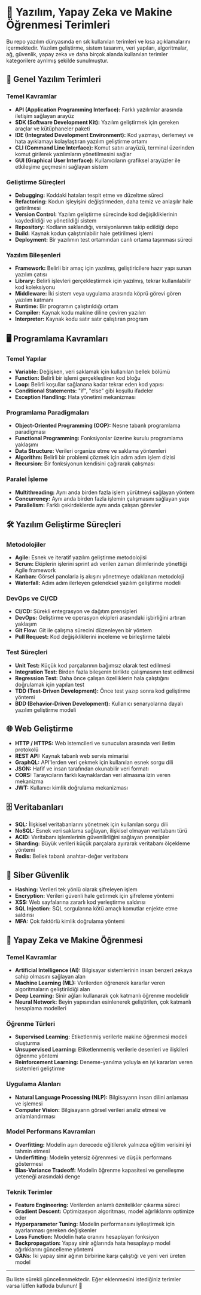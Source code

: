 # 📖 Yazılım, Yapay Zeka ve Makine Öğrenmesi Terimleri

Bu repo yazılım dünyasında en sık kullanılan terimleri ve kısa açıklamalarını içermektedir. Yazılım geliştirme, sistem tasarımı, veri yapıları, algoritmalar, ağ, güvenlik, yapay zeka ve daha birçok alanda kullanılan terimler kategorilere ayrılmış şekilde sunulmuştur.

## 📌 Genel Yazılım Terimleri

### Temel Kavramlar
- **API (Application Programming Interface):** Farklı yazılımlar arasında iletişim sağlayan arayüz
- **SDK (Software Development Kit):** Yazılım geliştirmek için gereken araçlar ve kütüphaneler paketi
- **IDE (Integrated Development Environment):** Kod yazmayı, derlemeyi ve hata ayıklamayı kolaylaştıran yazılım geliştirme ortamı
- **CLI (Command Line Interface):** Komut satırı arayüzü, terminal üzerinden komut girilerek yazılımların yönetilmesini sağlar
- **GUI (Graphical User Interface):** Kullanıcıların grafiksel arayüzler ile etkileşime geçmesini sağlayan sistem

### Geliştirme Süreçleri
- **Debugging:** Koddaki hataları tespit etme ve düzeltme süreci
- **Refactoring:** Kodun işleyişini değiştirmeden, daha temiz ve anlaşılır hale getirilmesi  
- **Version Control:** Yazılım geliştirme sürecinde kod değişikliklerinin kaydedildiği ve yönetildiği sistem
- **Repository:** Kodların saklandığı, versiyonlarının takip edildiği depo
- **Build:** Kaynak kodun çalıştırılabilir hale getirilmesi işlemi
- **Deployment:** Bir yazılımın test ortamından canlı ortama taşınması süreci

### Yazılım Bileşenleri
- **Framework:** Belirli bir amaç için yazılmış, geliştiricilere hazır yapı sunan yazılım çatısı
- **Library:** Belirli işlevleri gerçekleştirmek için yazılmış, tekrar kullanılabilir kod koleksiyonu
- **Middleware:** İki sistem veya uygulama arasında köprü görevi gören yazılım katmanı
- **Runtime:** Bir programın çalıştırıldığı ortam
- **Compiler:** Kaynak kodu makine diline çeviren yazılım
- **Interpreter:** Kaynak kodu satır satır çalıştıran program

## 🖥 Programlama Kavramları

### Temel Yapılar
- **Variable:** Değişken, veri saklamak için kullanılan bellek bölümü
- **Function:** Belirli bir işlemi gerçekleştiren kod bloğu
- **Loop:** Belirli koşullar sağlanana kadar tekrar eden kod yapısı
- **Conditional Statements:** "if", "else" gibi koşullu ifadeler
- **Exception Handling:** Hata yönetimi mekanizması

### Programlama Paradigmaları
- **Object-Oriented Programming (OOP):** Nesne tabanlı programlama paradigması
- **Functional Programming:** Fonksiyonlar üzerine kurulu programlama yaklaşımı
- **Data Structure:** Verileri organize etme ve saklama yöntemleri
- **Algorithm:** Belirli bir problemi çözmek için adım adım işlem dizisi
- **Recursion:** Bir fonksiyonun kendisini çağırarak çalışması

### Paralel İşleme
- **Multithreading:** Aynı anda birden fazla işlem yürütmeyi sağlayan yöntem
- **Concurrency:** Aynı anda birden fazla işlemin çalışmasını sağlayan yapı
- **Parallelism:** Farklı çekirdeklerde aynı anda çalışan görevler

## 🛠 Yazılım Geliştirme Süreçleri

### Metodolojiler
- **Agile:** Esnek ve iteratif yazılım geliştirme metodolojisi
- **Scrum:** Ekiplerin işlerini sprint adı verilen zaman dilimlerinde yönettiği Agile framework
- **Kanban:** Görsel panolarla iş akışını yönetmeye odaklanan metodoloji
- **Waterfall:** Adım adım ilerleyen geleneksel yazılım geliştirme modeli

### DevOps ve CI/CD
- **CI/CD:** Sürekli entegrasyon ve dağıtım prensipleri
- **DevOps:** Geliştirme ve operasyon ekipleri arasındaki işbirliğini artıran yaklaşım
- **Git Flow:** Git ile çalışma sürecini düzenleyen bir yöntem
- **Pull Request:** Kod değişikliklerini inceleme ve birleştirme talebi

### Test Süreçleri
- **Unit Test:** Küçük kod parçalarının bağımsız olarak test edilmesi
- **Integration Test:** Birden fazla bileşenin birlikte çalışmasının test edilmesi
- **Regression Test:** Daha önce çalışan özelliklerin hala çalıştığını doğrulamak için yapılan test
- **TDD (Test-Driven Development):** Önce test yazıp sonra kod geliştirme yöntemi
- **BDD (Behavior-Driven Development):** Kullanıcı senaryolarına dayalı yazılım geliştirme modeli

## 🌐 Web Geliştirme
- **HTTP / HTTPS:** Web istemcileri ve sunucuları arasında veri iletim protokolü
- **REST API:** Kaynak tabanlı web servis mimarisi
- **GraphQL:** API'lerden veri çekmek için kullanılan esnek sorgu dili
- **JSON:** Hafif ve insan tarafından okunabilir veri formatı
- **CORS:** Tarayıcıların farklı kaynaklardan veri almasına izin veren mekanizma
- **JWT:** Kullanıcı kimlik doğrulama mekanizması

## 🗄 Veritabanları
- **SQL:** İlişkisel veritabanlarını yönetmek için kullanılan sorgu dili
- **NoSQL:** Esnek veri saklama sağlayan, ilişkisel olmayan veritabanı türü
- **ACID:** Veritabanı işlemlerinin güvenilirliğini sağlayan prensipler
- **Sharding:** Büyük verileri küçük parçalara ayırarak veritabanı ölçekleme yöntemi
- **Redis:** Bellek tabanlı anahtar-değer veritabanı

## 🔐 Siber Güvenlik
- **Hashing:** Verileri tek yönlü olarak şifreleyen işlem
- **Encryption:** Verileri güvenli hale getirmek için şifreleme yöntemi
- **XSS:** Web sayfalarına zararlı kod yerleştirme saldırısı
- **SQL Injection:** SQL sorgularına kötü amaçlı komutlar enjekte etme saldırısı
- **MFA:** Çok faktörlü kimlik doğrulama yöntemi

## 🤖 Yapay Zeka ve Makine Öğrenmesi

### Temel Kavramlar
- **Artificial Intelligence (AI):** Bilgisayar sistemlerinin insan benzeri zekaya sahip olmasını sağlayan alan
- **Machine Learning (ML):** Verilerden öğrenerek kararlar veren algoritmaların geliştirildiği alan
- **Deep Learning:** Sinir ağları kullanarak çok katmanlı öğrenme modelidir
- **Neural Network:** Beyin yapısından esinlenerek geliştirilen, çok katmanlı hesaplama modelleri

### Öğrenme Türleri
- **Supervised Learning:** Etiketlenmiş verilerle makine öğrenmesi modeli oluşturma
- **Unsupervised Learning:** Etiketlenmemiş verilerle desenleri ve ilişkileri öğrenme yöntemi
- **Reinforcement Learning:** Deneme-yanılma yoluyla en iyi kararları veren sistemleri geliştirme

### Uygulama Alanları
- **Natural Language Processing (NLP):** Bilgisayarın insan dilini anlaması ve işlemesi
- **Computer Vision:** Bilgisayarın görsel verileri analiz etmesi ve anlamlandırması

### Model Performans Kavramları
- **Overfitting:** Modelin aşırı derecede eğitilerek yalnızca eğitim verisini iyi tahmin etmesi
- **Underfitting:** Modelin yetersiz öğrenmesi ve düşük performans göstermesi
- **Bias-Variance Tradeoff:** Modelin öğrenme kapasitesi ve genelleşme yeteneği arasındaki denge

### Teknik Terimler
- **Feature Engineering:** Verilerden anlamlı öznitelikler çıkarma süreci
- **Gradient Descent:** Optimizasyon algoritması, model ağırlıklarını optimize eder
- **Hyperparameter Tuning:** Modelin performansını iyileştirmek için ayarlanması gereken değişkenler
- **Loss Function:** Modelin hata oranını hesaplayan fonksiyon
- **Backpropagation:** Yapay sinir ağlarında hata hesaplayıp model ağırlıklarını güncelleme yöntemi
- **GANs:** İki yapay sinir ağının birbirine karşı çalıştığı ve yeni veri üreten model

---

Bu liste sürekli güncellenmektedir. Eğer eklenmesini istediğiniz terimler varsa lütfen katkıda bulunun! 🚀
